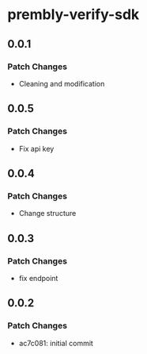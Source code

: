 # prembly-verify-sdk

## 0.0.1

### Patch Changes

- Cleaning and modification

## 0.0.5

### Patch Changes

- Fix api key

## 0.0.4

### Patch Changes

- Change structure

## 0.0.3

### Patch Changes

- fix endpoint

## 0.0.2

### Patch Changes

- ac7c081: initial commit
